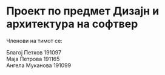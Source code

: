 # Проект по предмет Дизајн и архитектура на софтвер







Членови на тимот се:

Благој Петков 191097  
Маја Петрова 191165  
Ангела Муканова 191099  
 
